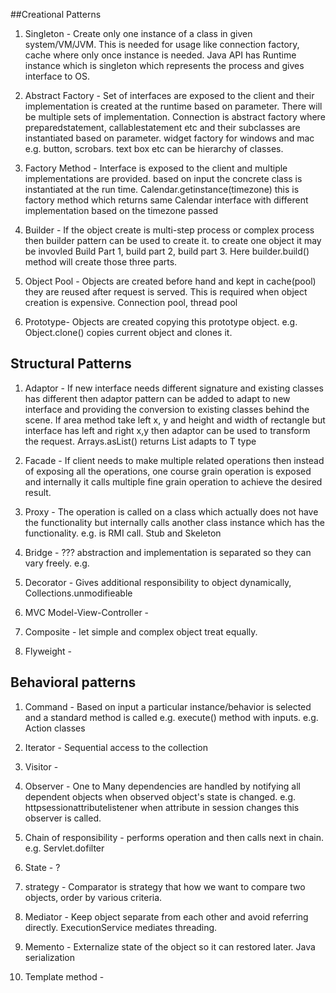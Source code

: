 ##Creational Patterns
1. Singleton - Create only one instance of a class in given system/VM/JVM.
This is needed for usage like connection factory, cache where only once instance is needed.
Java API has Runtime instance which is singleton which represents the process and gives interface to OS.

2. Abstract Factory - Set of interfaces are exposed to the client and their implementation is created at the runtime based on parameter. There will be multiple sets of implementation. Connection is abstract factory where preparedstatement, callablestatement etc and their subclasses are instantiated based on parameter.
widget factory for windows and mac e.g. button, scrobars. text box etc can be hierarchy of classes.

3. Factory Method - Interface is exposed to the client and multiple implementations are provided. based on input the concrete class is instantiated at the run time.
Calendar.getinstance(timezone) this is factory method which returns same Calendar interface with different implementation based
on the timezone passed

4. Builder - If the object create is multi-step process or complex process then builder pattern can be used to create it. to create one object it may be invovled Build Part 1, build part 2, build part 3. Here builder.build() method will create those three parts.

5. Object Pool - Objects are created before hand and kept in cache(pool) they are reused after request is served. This is required when object creation is expensive.
Connection pool, thread pool

6. Prototype- Objects are created copying this prototype object. e.g. Object.clone() copies current object and clones it.

## Structural Patterns
1. Adaptor - If new interface needs different signature and existing classes has different then adaptor pattern can be added to adapt to new interface and providing the conversion to existing classes behind the scene. If area method take left x, y and height and width of rectangle but interface has left and right x,y then adaptor can be used to transform the request.
Arrays.asList() returns List<T> adapts to T type

2. Facade - If client needs to make multiple related operations then instead of exposing all the operations, one course grain operation is exposed and internally
it calls multiple fine grain operation to achieve the desired result.

3. Proxy - The operation is called on a class which actually does not have the functionality but internally calls another class instance which has the functionality.
e.g. is RMI call. Stub and Skeleton

4. Bridge - ??? abstraction and implementation is separated so they can vary freely. e.g.

5. Decorator - Gives additional responsibility to object dynamically, Collections.unmodifieable

6. MVC Model-View-Controller - 
7. Composite - let simple and complex object treat equally.
8. Flyweight - 

## Behavioral patterns
1. Command - Based on input a particular instance/behavior is selected and a standard method is called e.g. execute() method with inputs. e.g. Action classes

2. Iterator - Sequential access to the collection

3. Visitor - 

4. Observer - One to Many dependencies are handled by notifying all dependent objects when observed object's state is changed.
e.g. httpsessionattributelistener when attribute in session changes this observer is called.

5. Chain of responsibility - performs operation and then calls next in chain. e.g. Servlet.dofilter

6. State - ?

7. strategy - Comparator is strategy that how we want to compare two objects, order by various criteria.
8. Mediator - Keep object separate from each other and avoid referring directly. ExecutionService mediates threading.
9. Memento - Externalize state of the object so it can restored later. Java serialization
10. Template method - 



